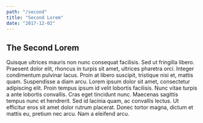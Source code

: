 ```yaml
---
path: "/second"
title: "Second Lorem"
date: "2017-12-02"
---
```


## The Second Lorem
 Quisque ultrices mauris non nunc consequat facilisis. Sed ut fringilla libero. Praesent dolor elit, rhoncus in turpis sit amet, ultrices pharetra orci. Integer condimentum pulvinar lacus. Proin at libero suscipit, tristique nisi et, mattis quam. Suspendisse a diam arcu. Lorem ipsum dolor sit amet, consectetur adipiscing elit. Proin tempus ipsum id velit lobortis facilisis. Nunc vitae turpis a ante lobortis convallis. Cras eget tincidunt nunc. Maecenas sagittis tempus nunc et hendrerit. Sed id lacinia quam, ac convallis lectus. Ut efficitur eros sit amet dolor rutrum placerat. Donec tortor magna, dictum et mattis eu, pretium nec arcu. Nam a eleifend arcu.

